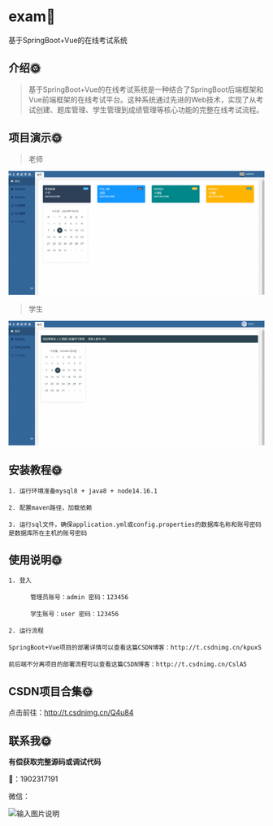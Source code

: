 #  exam🎂

基于SpringBoot+Vue的在线考试系统

## 介绍🌞

> 基于SpringBoot+Vue的在线考试系统是一种结合了SpringBoot后端框架和Vue前端框架的在线考试平台。这种系统通过先进的Web技术，实现了从考试创建、题库管理、学生管理到成绩管理等核心功能的完整在线考试流程。

## 项目演示🌞

> 老师

![347013376-6f0ff1e1-6a7e-4c8f-b57b-4a9742bf09fd](files/347013376-6f0ff1e1-6a7e-4c8f-b57b-4a9742bf09fd.gif)



> 学生

![347013971-ab1642d7-8cfb-4ebc-8b35-808b7b97f92c](files/347013971-ab1642d7-8cfb-4ebc-8b35-808b7b97f92c.gif)

## 安装教程🌞

```
1. 运行环境准备mysql8 + java8 + node14.16.1

2. 配置maven路径，加载依赖

3. 运行sql文件，确保application.yml或config.properties的数据库名称和账号密码是数据库所在主机的账号密码
```



## 使用说明🌞

```
1. 登入

      管理员账号：admin 密码：123456
      
      学生账号：user 密码：123456
  
2. 运行流程

SpringBoot+Vue项目的部署详情可以查看这篇CSDN博客：http://t.csdnimg.cn/kpuxS

前后端不分离项目的部署流程可以查看这篇CSDN博客：http://t.csdnimg.cn/CslA5
```



## CSDN项目合集🌞

点击前往：http://t.csdnimg.cn/Q4u84



## 联系我🌞

**有偿获取完整源码或调试代码**

🐧：1902317191

微信：



![输入图片说明](https://gitee.com/luooin/liulangdongwujiuzhu/raw/main/files/image3.png)